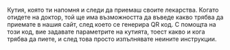 Кутия, която ти напомня и следи да приемаш своите лекарства. Когато отидете на доктор, той ще има възможността да въведе какво трябва да приемате в нашия сайт, след което се генерира QR код. С помощта на този код, вие задавате параметрите на кутията, тоест какво и кога трябва да пиете, и след това просто изпълнявате неините инструкции.
